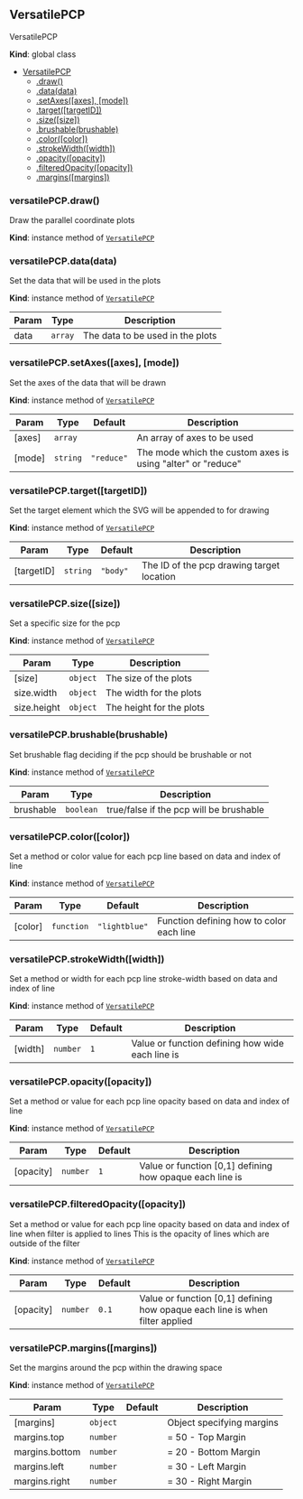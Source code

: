 <a name="VersatilePCP"></a>

## VersatilePCP
VersatilePCP

**Kind**: global class  

* [VersatilePCP](#VersatilePCP)
    * [.draw()](#VersatilePCP+draw)
    * [.data(data)](#VersatilePCP+data)
    * [.setAxes([axes], [mode])](#VersatilePCP+setAxes)
    * [.target([targetID])](#VersatilePCP+target)
    * [.size([size])](#VersatilePCP+size)
    * [.brushable(brushable)](#VersatilePCP+brushable)
    * [.color([color])](#VersatilePCP+color)
    * [.strokeWidth([width])](#VersatilePCP+strokeWidth)
    * [.opacity([opacity])](#VersatilePCP+opacity)
    * [.filteredOpacity([opacity])](#VersatilePCP+filteredOpacity)
    * [.margins([margins])](#VersatilePCP+margins)

<a name="VersatilePCP+draw"></a>

### versatilePCP.draw()
Draw the parallel coordinate plots

**Kind**: instance method of <code>[VersatilePCP](#VersatilePCP)</code>  
<a name="VersatilePCP+data"></a>

### versatilePCP.data(data)
Set the data that will be used in the plots

**Kind**: instance method of <code>[VersatilePCP](#VersatilePCP)</code>  

| Param | Type | Description |
| --- | --- | --- |
| data | <code>array</code> | The data to be used in the plots |

<a name="VersatilePCP+setAxes"></a>

### versatilePCP.setAxes([axes], [mode])
Set the axes of the data that will be drawn

**Kind**: instance method of <code>[VersatilePCP](#VersatilePCP)</code>  

| Param | Type | Default | Description |
| --- | --- | --- | --- |
| [axes] | <code>array</code> | <code></code> | An array of axes to be used |
| [mode] | <code>string</code> | <code>&quot;reduce&quot;</code> | The mode which the custom axes is using "alter" or "reduce" |

<a name="VersatilePCP+target"></a>

### versatilePCP.target([targetID])
Set the target element which the SVG will be appended to for drawing

**Kind**: instance method of <code>[VersatilePCP](#VersatilePCP)</code>  

| Param | Type | Default | Description |
| --- | --- | --- | --- |
| [targetID] | <code>string</code> | <code>&quot;body&quot;</code> | The ID of the pcp drawing target location |

<a name="VersatilePCP+size"></a>

### versatilePCP.size([size])
Set a specific size for the pcp

**Kind**: instance method of <code>[VersatilePCP](#VersatilePCP)</code>  

| Param | Type | Description |
| --- | --- | --- |
| [size] | <code>object</code> | The size of the plots |
| size.width | <code>object</code> | The width for the plots |
| size.height | <code>object</code> | The height for the plots |

<a name="VersatilePCP+brushable"></a>

### versatilePCP.brushable(brushable)
Set brushable flag deciding if the pcp should be brushable or not

**Kind**: instance method of <code>[VersatilePCP](#VersatilePCP)</code>  

| Param | Type | Description |
| --- | --- | --- |
| brushable | <code>boolean</code> | true/false if the pcp will be brushable |

<a name="VersatilePCP+color"></a>

### versatilePCP.color([color])
Set a method or color value for each pcp line based on data and
index of line

**Kind**: instance method of <code>[VersatilePCP](#VersatilePCP)</code>  

| Param | Type | Default | Description |
| --- | --- | --- | --- |
| [color] | <code>function</code> | <code>&quot;lightblue&quot;</code> | Function defining how to color each line |

<a name="VersatilePCP+strokeWidth"></a>

### versatilePCP.strokeWidth([width])
Set a method or width for each pcp line stroke-width based on data and
index of line

**Kind**: instance method of <code>[VersatilePCP](#VersatilePCP)</code>  

| Param | Type | Default | Description |
| --- | --- | --- | --- |
| [width] | <code>number</code> | <code>1</code> | Value or function defining how wide each line is |

<a name="VersatilePCP+opacity"></a>

### versatilePCP.opacity([opacity])
Set a method or value for each pcp line opacity based on data and
index of line

**Kind**: instance method of <code>[VersatilePCP](#VersatilePCP)</code>  

| Param | Type | Default | Description |
| --- | --- | --- | --- |
| [opacity] | <code>number</code> | <code>1</code> | Value or function [0,1] defining how opaque each line is |

<a name="VersatilePCP+filteredOpacity"></a>

### versatilePCP.filteredOpacity([opacity])
Set a method or value for each pcp line opacity based on data and
index of line when filter is applied to lines
This is the opacity of lines which are outside of the filter

**Kind**: instance method of <code>[VersatilePCP](#VersatilePCP)</code>  

| Param | Type | Default | Description |
| --- | --- | --- | --- |
| [opacity] | <code>number</code> | <code>0.1</code> | Value or function [0,1] defining how opaque each line is when filter applied |

<a name="VersatilePCP+margins"></a>

### versatilePCP.margins([margins])
Set the margins around the pcp within the drawing space

**Kind**: instance method of <code>[VersatilePCP](#VersatilePCP)</code>  

| Param | Type | Default | Description |
| --- | --- | --- | --- |
| [margins] | <code>object</code> | <code></code> | Object specifying margins |
| margins.top | <code>number</code> |  | = 50 - Top Margin |
| margins.bottom | <code>number</code> |  | = 20 - Bottom Margin |
| margins.left | <code>number</code> |  | = 30 - Left Margin |
| margins.right | <code>number</code> |  | = 30 - Right Margin |

